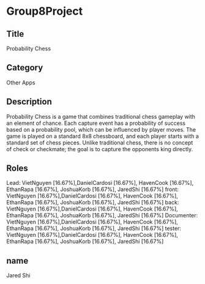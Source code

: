 # Group8Project

## Title
Probability Chess 

## Category
Other Apps

## Description
Probability Chess is a game that combines traditional chess gameplay with an element of chance. Each capture event has a probability of success based on a probability pool, which can be influenced by player moves. The game is played on a standard 8x8 chessboard, and each player starts with a standard set of chess pieces. Unlike traditional chess, there is no concept of check or checkmate; the goal is to capture the opponents king directly.

## Roles
Lead: VietNguyen [16.67%],DanielCardosi [16.67%], HavenCook [16.67%], EthanRapa [16.67%], JoshuaKorb [16.67%], JaredShi [16.67%]
front: VietNguyen [16.67%],DanielCardosi [16.67%], HavenCook [16.67%], EthanRapa [16.67%], JoshuaKorb [16.67%], JaredShi [16.67%]
back: VietNguyen [16.67%],DanielCardosi [16.67%], HavenCook [16.67%], EthanRapa [16.67%], JoshuaKorb [16.67%], JaredShi [16.67%]
Documenter: VietNguyen [16.67%],DanielCardosi [16.67%], HavenCook [16.67%], EthanRapa [16.67%], JoshuaKorb [16.67%], JaredShi [16.67%]
tester: VietNguyen [16.67%],DanielCardosi [16.67%], HavenCook [16.67%], EthanRapa [16.67%], JoshuaKorb [16.67%], JaredShi [16.67%]

## name
Jared Shi
